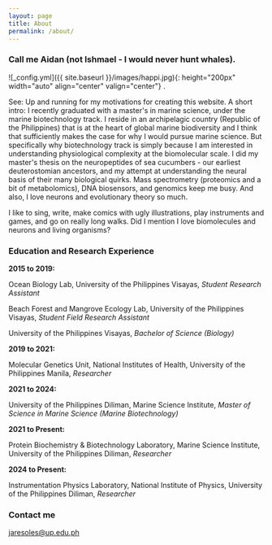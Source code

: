 ```yaml
---
layout: page
title: About
permalink: /about/
---
```

### Call me Aidan (not Ishmael - I would never hunt whales).

  ![_config.yml]({{ site.baseurl }}/images/happi.jpg){: height="200px" width="auto" align="center" valign="center"} .

<p align="justify">
 
See: Up and running for my motivations for creating this website. A short intro: I recently graduated with a master's in marine science, under the marine biotechnology track. I reside in an archipelagic country (Republic of the Philippines) that is at the heart of global marine biodiversity and I think that sufficiently makes the case for why I would pursue marine science. But specifically why biotechnology track is simply because I am interested in understanding physiological complexity at the biomolecular scale. I did my master's thesis on the neuropeptides of sea cucumbers - our earliest deuterostomian ancestors, and my attempt at understanding the neural basis of their many biological quirks. Mass spectrometry (proteomics and a bit of metabolomics), DNA biosensors, and genomics keep me busy. And also, I love neurons and evolutionary theory so much.

</p>

<p align="justify">
 
I like to sing, write, make comics with ugly illustrations, play instruments and games, and go on really long walks. Did I mention I love biomolecules and neurons and living organisms? 
 
</p>

### Education and Research Experience
  
<span class="bolded"><strong>2015 to 2019:</strong></span>

<p align="justify">

</p>
Ocean Biology Lab, University of the Philippines Visayas,  <em> Student Research Assistant  </em>

Beach Forest and Mangrove Ecology Lab, University of the Philippines Visayas,  <em> Student Field Research Assistant  </em>

University of the Philippines Visayas,  <em> Bachelor of Science (Biology) </em> 

<span class="bolded"><strong>2019 to 2021:</strong></span>

<p align="justify">

Molecular Genetics Unit, National Institutes of Health, University of the Philippines Manila,  <em> Researcher </em> 

</p>

<span class="bolded"><strong>2021 to 2024:</strong></span>

<p align="justify">

University of the Philippines Diliman, Marine Science Institute,  <em> Master of Science in Marine Science (Marine Biotechnology) </em> 

</p>
   
<span class="bolded"><strong>2021 to Present:</strong></span>

<p align="justify">

Protein Biochemistry & Biotechnology Laboratory, Marine Science Institute, University of the Philippines Diliman,  <em> Researcher </em>

</p>

<span class="bolded"><strong>2024 to Present:</strong></span>

<p align="justify">

Instrumentation Physics Laboratory, National Institute of Physics, University of the Philippines Diliman,  <em> Researcher </em>


</p>
 
### Contact me

[jaresoles@up.edu.ph](mailto:jaresoles@up.edu.ph)
